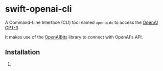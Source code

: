 # swift-openai-cli

A Command-Line Interface (CLI) tool named `openaido` to access the [OpenAI](https://openai.com) [GPT-3](https://beta.openai.com/).

It makes use of the [OpenAIBits](https://github.com/randombitsco/swift-openai-bits/) library to connect with OpenAI's API.

## Installation

1. 
